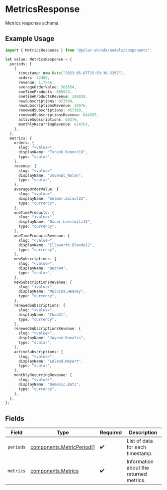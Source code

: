 # MetricsResponse

Metrics response schema.

## Example Usage

```typescript
import { MetricsResponse } from "@polar-sh/sdk/models/components";

let value: MetricsResponse = {
  periods: [
    {
      timestamp: new Date("2023-05-07T15:59:30.529Z"),
      orders: 42489,
      revenue: 117546,
      averageOrderValue: 381654,
      oneTimeProducts: 885523,
      oneTimeProductsRevenue: 148038,
      newSubscriptions: 823990,
      newSubscriptionsRevenue: 14976,
      renewedSubscriptions: 457389,
      renewedSubscriptionsRevenue: 644397,
      activeSubscriptions: 60379,
      monthlyRecurringRevenue: 614763,
    },
  ],
  metrics: {
    orders: {
      slug: "<value>",
      displayName: "Tyreek_Renner18",
      type: "scalar",
    },
    revenue: {
      slug: "<value>",
      displayName: "Juvenal_Nolan",
      type: "scalar",
    },
    averageOrderValue: {
      slug: "<value>",
      displayName: "Selmer.Zulauf22",
      type: "currency",
    },
    oneTimeProducts: {
      slug: "<value>",
      displayName: "Oscar.Lueilwitz15",
      type: "currency",
    },
    oneTimeProductsRevenue: {
      slug: "<value>",
      displayName: "Ellsworth.Blanda12",
      type: "currency",
    },
    newSubscriptions: {
      slug: "<value>",
      displayName: "Beth94",
      type: "scalar",
    },
    newSubscriptionsRevenue: {
      slug: "<value>",
      displayName: "Melvina.Heaney",
      type: "currency",
    },
    renewedSubscriptions: {
      slug: "<value>",
      displayName: "Chad41",
      type: "currency",
    },
    renewedSubscriptionsRevenue: {
      slug: "<value>",
      displayName: "Jaycee_Kuvalis",
      type: "scalar",
    },
    activeSubscriptions: {
      slug: "<value>",
      displayName: "Leland.Mayert",
      type: "scalar",
    },
    monthlyRecurringRevenue: {
      slug: "<value>",
      displayName: "Domenic.Batz",
      type: "currency",
    },
  },
};
```

## Fields

| Field                                                                | Type                                                                 | Required                                                             | Description                                                          |
| -------------------------------------------------------------------- | -------------------------------------------------------------------- | -------------------------------------------------------------------- | -------------------------------------------------------------------- |
| `periods`                                                            | [components.MetricPeriod](../../models/components/metricperiod.md)[] | :heavy_check_mark:                                                   | List of data for each timestamp.                                     |
| `metrics`                                                            | [components.Metrics](../../models/components/metrics.md)             | :heavy_check_mark:                                                   | Information about the returned metrics.                              |
